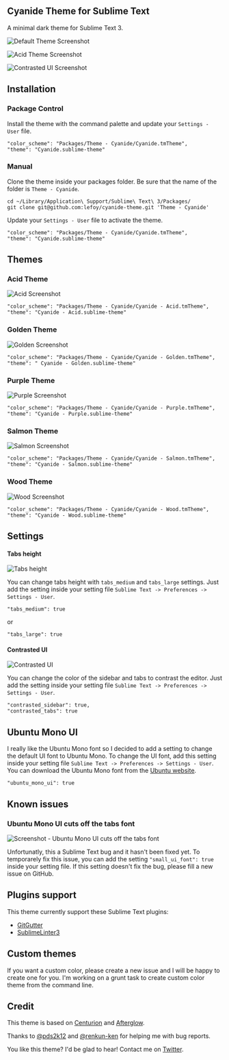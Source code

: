 Cyanide Theme for Sublime Text
------------------------------------------------------------------------

A minimal dark theme for Sublime Text 3.

![Default Theme Screenshot](http://i.imgur.com/NOOomrQ.png)

![Acid Theme Screenshot](http://i.imgur.com/snmvuB4.png)

![Contrasted UI Screenshot](http://i.imgur.com/pA8MhEY.png)

Installation
------------------------------------------------------------------------

### Package Control

Install the theme with the command palette and update your `Settings - User` file.

    "color_scheme": "Packages/Theme - Cyanide/Cyanide.tmTheme",
    "theme": "Cyanide.sublime-theme"

### Manual

Clone the theme inside your packages folder. Be sure that the name of the folder is `Theme - Cyanide`.

    cd ~/Library/Application\ Support/Sublime\ Text\ 3/Packages/
    git clone git@github.com:lefoy/cyanide-theme.git 'Theme - Cyanide'

Update your `Settings - User` file to activate the theme.

    "color_scheme": "Packages/Theme - Cyanide/Cyanide.tmTheme",
    "theme": "Cyanide.sublime-theme"

Themes
------------------------------------------------------------------------

### Acid Theme

![Acid Screenshot](http://i.imgur.com/cWWNpx5.png)

    "color_scheme": "Packages/Theme - Cyanide/Cyanide - Acid.tmTheme",
    "theme": "Cyanide - Acid.sublime-theme"

### Golden Theme

![Golden Screenshot](http://i.imgur.com/tEFHHwE.png)

    "color_scheme": "Packages/Theme - Cyanide/Cyanide - Golden.tmTheme",
    "theme": " Cyanide - Golden.sublime-theme"

### Purple Theme

![Purple Screenshot](http://i.imgur.com/Phy65L5.png)

    "color_scheme": "Packages/Theme - Cyanide/Cyanide - Purple.tmTheme",
    "theme": "Cyanide - Purple.sublime-theme"

### Salmon Theme

![Salmon Screenshot](http://i.imgur.com/v98RZaU.png)

    "color_scheme": "Packages/Theme - Cyanide/Cyanide - Salmon.tmTheme",
    "theme": "Cyanide - Salmon.sublime-theme"

### Wood Theme

![Wood Screenshot](http://i.imgur.com/10nS4n4.png)

    "color_scheme": "Packages/Theme - Cyanide/Cyanide - Wood.tmTheme",
    "theme": "Cyanide - Wood.sublime-theme"

Settings
------------------------------------------------------------------------

#### Tabs height

![Tabs height](http://i.imgur.com/0NCrXVF.png)

You can change tabs height with `tabs_medium` and `tabs_large` settings. Just add the setting inside your setting file `Sublime Text -> Preferences -> Settings - User`.

```
"tabs_medium": true
```

or

```
"tabs_large": true
```

#### Contrasted UI

![Contrasted UI](http://i.imgur.com/pA8MhEY.png)

You can change the color of the sidebar and tabs to contrast the editor. Just add the setting inside your setting file `Sublime Text -> Preferences -> Settings - User`.

```
"contrasted_sidebar": true,
"contrasted_tabs": true
```

## Ubuntu Mono UI

I really like the Ubuntu Mono font so I decided to add a setting to change the default UI font to Ubuntu Mono. To change the UI font, add this setting inside your setting file `Sublime Text -> Preferences -> Settings - User`. You can download the Ubuntu Mono font from the [Ubuntu website](http://font.ubuntu.com/).

```
"ubuntu_mono_ui": true
```

## Known issues

### Ubuntu Mono UI cuts off the tabs font

![Screenshot - Ubuntu Mono UI cuts off the tabs font](http://i.imgur.com/jdKUPoE.png)

Unfortunatly, this a Sublime Text bug and it hasn't been fixed yet. To temporarely fix this issue, you can add the setting `"small_ui_font": true` inside your setting file. If this setting doesn't fix the bug, please fill a new issue on GitHub.

## Plugins support

This theme currently support these Sublime Text plugins:

* [GitGutter](https://sublime.wbond.net/packages/GitGutter)
* [SublimeLinter3](https://github.com/SublimeLinter/SublimeLinter3)

<!--* [PlainTasks](https://sublime.wbond.net/packages/PlainTasks)-->
<!--* [FileBrowser](https://sublime.wbond.net/packages/FileBrowser)-->

## Custom themes

If you want a custom color, please create a new issue and I will be happy to create one for you.
I'm working on a grunt task to create custom color theme from the command line.

Credit
------------------------------------------------------------------------

This theme is based on [Centurion](https://github.com/allanhortle/Centurion) and [Afterglow](http://yabatadesign.github.io/afterglow-theme/).

Thanks to [@pds2k12](https://github.com/pds2k12) and [@renkun-ken](https://github.com/renkun-ken) for helping me with bug reports.

You like this theme? I'd be glad to hear! Contact me on [Twitter](https://twitter.com/louisetiennefoy).
